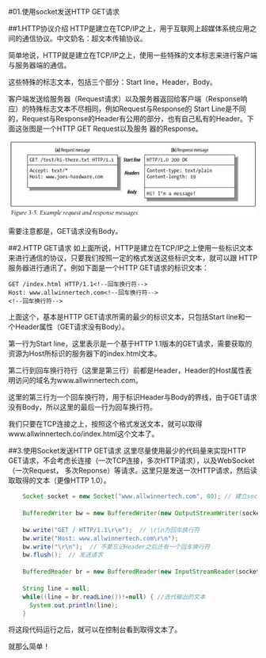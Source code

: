 #01.使用socket发送HTTP GET请求

##1.HTTP协议介绍
  HTTP是建立在TCP/IP之上，用于互联网上超媒体系统应用之间的通信协议。中文奶名：超文本传输协议。
  
  简单地说，HTTP就是建立在TCP/IP之上，使用一些特殊的文本标志来进行客户端与服务器端的通信。
  
  这些特殊的标志文本，包括三个部分：Start line，Header，Body。
  
  客户端发送给服务器（Request请求）以及服务器返回给客户端（Response响应）的特殊标志文本不尽相同，例如Request与Response的
  Start Line是不同的，Request与Response的Header有公用的部分，也有自己私有的Header。下面这张图是一个HTTP GET Request以及服务
  器的Response。
  
  <img src="/images/01-request-and-response-message.jpg"/>
  
  需要注意都是，GET请求没有Body。
  
##2.HTTP GET请求
  如上面所说，HTTP是建立在TCP/IP之上使用一些标识文本来进行通信的协议，只要我们按照一定的格式发送这些标识文本，就可以跟
  HTTP服务器进行通讯了。例如下面是一个HTTP GET请求的标识文本：

    GET /index.html HTTP/1.1<!--回车换行符-->
    Host: www.allwinnertech.com<!--回车换行符-->
    <!--回车换行符-->
    
  上面这个，基本是HTTP GET请求所需的最少的标识文本，只包括Start line和一个Header属性（GET请求没有Body）。
  
  第一行为Start line，这里表示是一个基于HTTP 1.1版本的GET请求，需要获取的资源为Host所标识的服务器下的index.html文本。
  
  第二行到回车换行符行（这里是第三行）前都是Header，Header的Host属性表明访问的域名为www.allwinnertech.com。
  
  这里的第三行为一个回车换行符，用于标识Header与Body的界线，由于GET请求没有Body，所以这里的最后一行为回车换行符。  
  
  我们只要在TCP连接之上，按照这个格式发送文本，就可以取得www.allwinnertech.co/index.html这个文本了。
  
##3.使用Socket发送HTTP GET请求
  这里尽量使用最少的代码量来实现HTTP GET请求，不会考虑长连接（一次TCP连接，多次HTTP请求），以及WebSocket（一次Request，
  多次Reponse）等请求。这里只是发送一次HTTP请求，然后读取取得的文本（更像HTTP 1.0）。
  
```java
    Socket socket = new Socket("www.allwinnertech.com", 80); // 建立socket连接

    BufferedWriter bw = new BufferedWriter(new OutputStreamWriter(socket.getOutputStream())); // 取得文本输出流

    bw.write("GET / HTTP/1.1\r\n");  // \r\n为回车换行符
    bw.write("Host: www.allwinnertech.com\r\n");
    bw.write("\r\n");  // 不要忘记Header之后还有一个回车换行符
    bw.flush();  // 发送请求
		
    BufferedReader br = new BufferedReader(new InputStreamReader(socket.getInputStream())); // 取得文本输出流
		
    String line = null;
    while((line = br.readLine())!=null) { //迭代输出的文本
      System.out.println(line);
    }
```
  将这段代码运行之后，就可以在控制台看到取得文本了。
  
  就那么简单！
